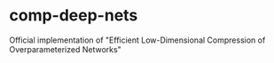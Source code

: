 # comp-deep-nets
Official implementation of "Efficient Low-Dimensional Compression of Overparameterized Networks"
